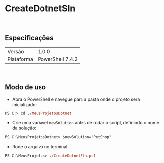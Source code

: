 # CreateDotnetSln

<br>

## Especificações
|                                              |                                              |
| -------------------------------------------- | -------------------------------------------- |
| Versão                                       | 1.0.0 |
| Plataforma                                   | PowerShell 7.4.2 |

<br>

## Modo de uso
- Abra o PowerShell e navegue para a pasta onde o projeto será inicializado:
```ps
PS C:> cd ./MeusProjetosDotnet
```
- Crie uma variável `newSolution` antes de rodar o script, definindo o nome da solução:
```ps
PS C:\MeusProjetosDotnet> $newSolution="PetShop"
```
- Rode o arquivo no terminal:
```ps
PS C:\MeusProjetos> ./CreateDotnetSln.ps1
```

